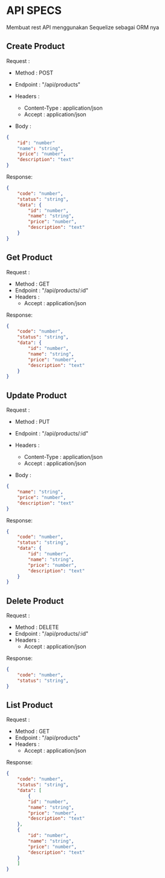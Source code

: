 
# API SPECS
Membuat rest API menggunakan Sequelize sebagai ORM nya


## Create Product

Request :
- Method : POST
- Endpoint : "/api/products"
- Headers : 
    - Content-Type : application/json
    - Accept : application/json

- Body :

```json
{
    "id": "number"
    "name": "string",
    "price": "number",
    "description": "text"
}
```

Response: 
```json
{
    "code": "number",
    "status": "string",
    "data": {
        "id": "number",
        "name": "string",
        "price": "number",
        "description": "text"
    }
}
```

## Get Product

Request :
- Method : GET
- Endpoint : "/api/products/:id"
- Headers :
    - Accept : application/json

Response: 
```json
{
    "code": "number",
    "status": "string",
    "data": {
        "id": "number",
        "name": "string",
        "price": "number",
        "description": "text"
    }
}
```

## Update Product

Request :
- Method : PUT
- Endpoint : "/api/products/:id"
- Headers : 
    - Content-Type : application/json
    - Accept : application/json

- Body :

```json
{
    "name": "string",
    "price": "number",
    "description": "text"
}
```

Response: 
```json
{
    "code": "number",
    "status": "string",
    "data": {
        "id": "number",
        "name": "string",
        "price": "number",
        "description": "text"
    }
}
```

## Delete Product

Request :
- Method : DELETE
- Endpoint : "/api/products/:id"
- Headers : 
    - Accept : application/json

Response: 
```json
{
    "code": "number",
    "status": "string",
}
```

## List Product

Request :
- Method : GET
- Endpoint : "/api/products"
- Headers : 
    - Accept : application/json

Response: 
```json
{
    "code": "number",
    "status": "string",
    "data": [
        {
        "id": "number",
        "name": "string",
        "price": "number",
        "description": "text"
    },
    {
        "id": "number",
        "name": "string",
        "price": "number",
        "description": "text"
    }
    ]
}
```
